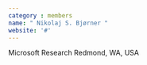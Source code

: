```yaml
---
category : members
name: " Nikolaj S. Bjørner " 
website: '#'
---
```

Microsoft Research
Redmond, WA, USA

